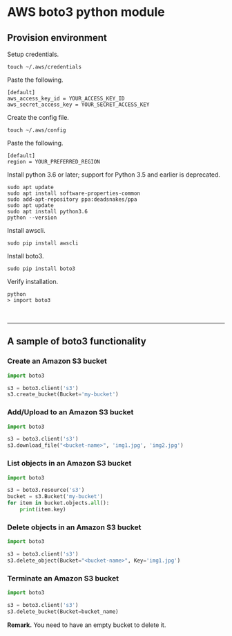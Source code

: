 # AWS boto3 python module

## Provision environment
Setup credentials.
```
touch ~/.aws/credentials
```
Paste the following.
```
[default]
aws_access_key_id = YOUR_ACCESS_KEY_ID
aws_secret_access_key = YOUR_SECRET_ACCESS_KEY
```
Create the config file.
```
touch ~/.aws/config
```
Paste the following.
```
[default]
region = YOUR_PREFERRED_REGION
```

Install python 3.6 or later; support for Python 3.5 and earlier is deprecated.
```
sudo apt update
sudo apt install software-properties-common
sudo add-apt-repository ppa:deadsnakes/ppa
sudo apt update
sudo apt install python3.6
python --version
```

Install awscli.
```
sudo pip install awscli
```
Install boto3.
```
sudo pip install boto3
```
Verify installation.
```
python
> import boto3
```
<br>
<hr/>

## A sample of boto3 functionality

### Create an Amazon S3 bucket
```python
import boto3

s3 = boto3.client('s3')
s3.create_bucket(Bucket='my-bucket')
```

### Add/Upload to an Amazon S3 bucket
```python
import boto3

s3 = boto3.client('s3')
s3.download_file("<bucket-name>", 'img1.jpg', 'img2.jpg')
```

### List objects in an Amazon S3 bucket
```python
import boto3

s3 = boto3.resource('s3')
bucket = s3.Bucket('my-bucket')
for item in bucket.objects.all():
    print(item.key)
```

### Delete objects in an Amazon S3 bucket
```python
import boto3

s3 = boto3.client('s3')
s3.delete_object(Bucket="<bucket-name>", Key='img1.jpg')
```

### Terminate an Amazon S3 bucket
```python
import boto3

s3 = boto3.client('s3')
s3.delete_bucket(Bucket=bucket_name)
```
**Remark.** You need to have an empty bucket to delete it.